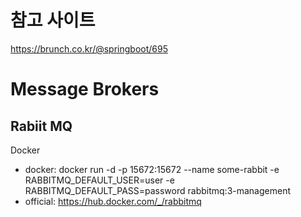
# 참고 사이트
https://brunch.co.kr/@springboot/695

# Message Brokers
## Rabiit MQ
Docker
- docker: docker run -d -p 15672:15672 --name some-rabbit -e RABBITMQ_DEFAULT_USER=user -e RABBITMQ_DEFAULT_PASS=password rabbitmq:3-management
- official: https://hub.docker.com/_/rabbitmq
 